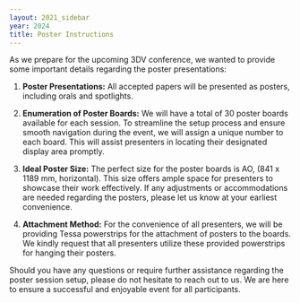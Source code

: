 ```yaml
---
layout: 2021_sidebar
year: 2024
title: Poster Instructions
---
```


As we prepare for the upcoming 3DV conference, we wanted to provide some important details regarding the poster presentations:

1. **Poster Presentations:** All accepted papers will be presented as posters, including orals and spotlights.

2. **Enumeration of Poster Boards:** We will have a total of 30 poster boards available for each session. To streamline the setup process and ensure smooth navigation during the event, we will assign a unique number to each board. This will assist presenters in locating their designated display area promptly.
3. **Ideal Poster Size:** The perfect size for the poster boards is AO, (841 x 1189 mm, horizontal). This size offers ample space for presenters to showcase their work effectively. If any adjustments or accommodations are needed regarding the posters, please let us know at your earliest convenience.
4. **Attachment Method:** For the convenience of all presenters, we will be providing Tessa powerstrips for the attachment of posters to the boards.
We kindly request that all presenters utilize these provided powerstrips for hanging their posters.

Should you have any questions or require further assistance regarding the poster session setup, please do not hesitate to reach out to us. We are here to ensure a successful and enjoyable event for all participants.

<!-- Each poster will have its own poster board. Please refer to the image below with
diagrams for the possible maximum dimensions of a poster. 

The poster board has two panels that can be used for display. It is possible to
use a single panel for a portrait poster or both panels for either a portrait
or landscape poster. 

The maximum dimensions for a **single panel** poster (portrait only) are 800 mm in
width x 1050 mm in height, which is marked in **<span style="color: #0BDA51">green</span>** in the image. 

The maximum dimensions for a **two-panel poster** (accommodates portrait and
landscape) are 1650 mm in width x 1050 mm in height, which is marked **<span style="color: #DC143C">red</span>**
in the image. One poster can span both panels.

Magnets and two-sided tape will be provided so that you can affix your poster
to the poster board. Your paper is assigned a poster id 
(see [list]({{site.url}}/{{page.year}}/accepted-papers)), which
locates your poster board in one of the three poster halls: A, B, or C (see
[map]({{site.url}}/{{page.year}}/venue)).
The poster id will be labeled on the poster board.

The conference does not offer poster printing services. However, there are
shops close to the venue that offer printing services. Here are some of them,
although feel free to reach for another provider.
- [M & P Copier](https://www.mpcopier.cz/): for posters up to A0, less than 10 min walk from the
  venue.
- [AK-ATELIER](https://ak-atelier-spol-s-ro.business.site/): less than 10 min
  walk from the conference venue (the attendant is not english speaking though) -->


<!-- <div class="col-md-12 assia" style="text-align: center">
<img src="{{site.url}}/img/2022/campus_plan/poster_example.png" style="width:85%;text-align:center;"/>
</div>

<br>
<br>

<h3 class="centre">Poster map</h3>

<div class="col-md-12 assia" style="text-align: center">
<img src="{{site.url}}/img/2022/campus_plan/3DV_floorplan.png" style="width:85%;text-align:center;"/>
</div> -->
